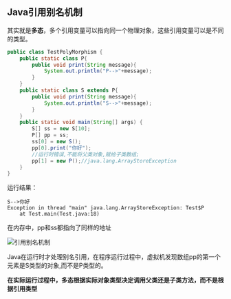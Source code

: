 ## Java引用别名机制

其实就是**多态**，多个引用变量可以指向同一个物理对象，这些引用变量可以是不同的类型。

```java
public class TestPolyMorphism {
    public static class P{
        public void print(String message){
            System.out.println("P-->"+message);
        }
    }
    public static class S extends P{
        public void print(String message){
            System.out.println("S-->"+message);
        }
    }
    public static void main(String[] args) {
        S[] ss = new S[10];
        P[] pp = ss;
        ss[0] = new S();
        pp[0].print("你好");
        //运行时错误,不能将父类对象,赋给子类数组;
        pp[1] = new P();//java.lang.ArrayStoreException
    }
}
```

运行结果：

```
S-->你好
Exception in thread "main" java.lang.ArrayStoreException: Test$P
	at Test.main(Test.java:18)
```



在内存中，pp和ss都指向了同样的地址

![引用别名机制]()

Java在运行时才处理别名引用，在程序运行过程中，虚拟机发现数组pp的第一个元素是S类型的对象,而不是P类型的。

**在实际运行过程中，多态根据实际对象类型决定调用父类还是子类方法，而不是根据引用类型**